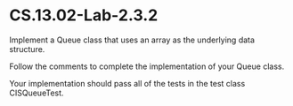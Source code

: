 # CS.13.02-Lab-2.3.2

Implement a Queue class that uses an array as the underlying data structure.

Follow the comments to complete the implementation of your Queue class.

Your implementation should pass all of the tests in the test class CISQueueTest.
